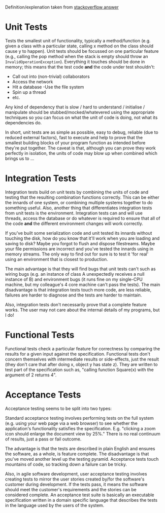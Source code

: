 Definition/explenation taken from
[stackoverflow answer](http://stackoverflow.com/questions/4904096/whats-the-difference-between-unit-functional-acceptance-and-integration-test/4904533#4904533)

# Unit Tests

Tests the smallest unit of functionality, typically a method/function (e.g.
given a class with a particular state, calling x method on the class should
cause y to happen). Unit tests should be focussed on one particular feature
(e.g., calling the pop method when the stack is empty should throw an
`InvalidOperationException`). Everything it touches should be done in memory;
this means that the test code __and__ the code under test shouldn't:

- Call out into (non-trivial) collaborators
- Access the network
- Hit a database -Use the file system
- Spin up a thread
- etc.

Any kind of dependency that is slow / hard to understand / initialise /
manipulate should be stubbed/mocked/whatevered using the appropriate techniques
so you can focus on what the unit of code is doing, not what its dependencies
do.

In short, unit tests are as simple as possible, easy to debug, reliable (due to
reduced external factors), fast to execute and help to prove that the smallest
building blocks of your program function as intended before they're put
together. The caveat is that, although you can prove they work perfectly in
isolation, the units of code may blow up when combined which brings us to ...

# Integration Tests

Integration tests build on unit tests by combining the units of code and testing
that the resulting combination functions correctly. This can be either the
innards of one system, or combining multiple systems together to do something
useful. Also, another thing that differentiates integration tests from unit
tests is the environment. Integration tests can and will use threads, access the
database or do whatever is required to ensure that all of the code __and__ the
different environment changes will work correctly.

If you've built some serialization code and unit tested its innards without
touching the disk, how do you know that it'll work when you are loading and
saving to disk? Maybe you forgot to flush and dispose filestreams. Maybe your
file permissions are incorrect and you've tested the innards using in memory
streams. The only way to find out for sure is to test it 'for real' using an
environment that is closest to production.

The main advantage is that they will find bugs that unit tests can't such as
wiring bugs (e.g. an instance of class A unexpectedly receives a null instance
of B) and environment bugs (it runs fine on my single-CPU machine, but my
colleague's 4 core machine can't pass the tests). The main disadvantage is that
integration tests touch more code, are less reliable, failures are harder to
diagnose and the tests are harder to maintain.

Also, integration tests don't necessarily prove that a complete feature works.
The user may not care about the internal details of my programs, but I do!

# Functional Tests

Functional tests check a particular feature for correctness by comparing the
results for a given input against the specification. Functional tests don't
concern themselves with intermediate results or side-effects, just the result
(they don't care that after doing x, object y has state z). They are written to
test part of the specification such as, "calling function Square(x) with the
argument of 2 returns 4".

# Acceptance Tests

Acceptance testing seems to be split into two types:

Standard acceptance testing involves performing tests on the full system (e.g.
using your web page via a web browser) to see whether the application's
functionality satisfies the specification. E.g. "clicking a zoom icon should
enlarge the document view by 25%." There is no real continuum of results, just a
pass or fail outcome.

The advantage is that the tests are described in plain English and ensures the
software, as a whole, is feature complete. The disadvantage is that you've moved
another level up the testing pyramid. Acceptance tests touch mountains of code,
so tracking down a failure can be tricky.

Also, in agile software development, user acceptance testing involves creating
tests to mirror the user stories created by/for the software's customer during
development. If the tests pass, it means the software should meet the customer's
requirements and the stories can be considered complete. An acceptance test
suite is basically an executable specification written in a domain specific
language that describes the tests in the language used by the users of the
system.
